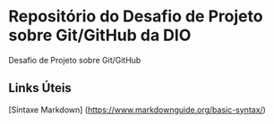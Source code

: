 # Repositório do Desafio de Projeto sobre Git/GitHub da DIO
Desafio de Projeto sobre Git/GitHub

## Links Úteis
[Síntaxe Markdown] (https://www.markdownguide.org/basic-syntax/)
